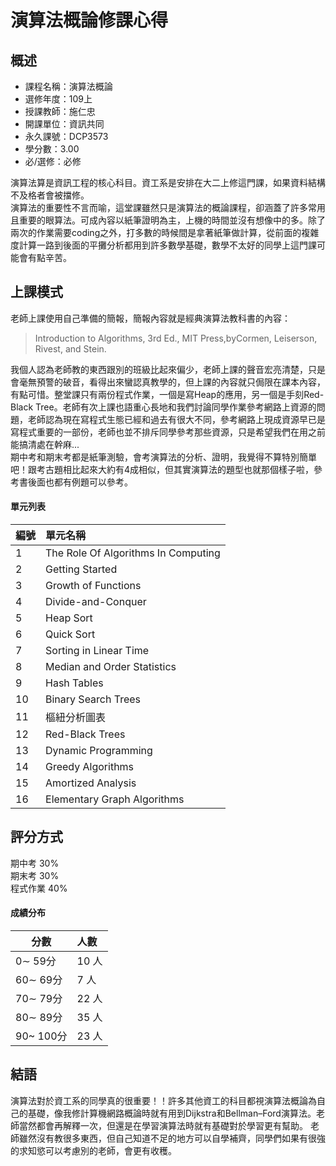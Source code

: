 # 演算法概論修課心得
## 概述
- 課程名稱：演算法概論
- 選修年度：109上
- 授課教師：施仁忠
- 開課單位：資訊共同  
- 永久課號：DCP3573
- 學分數：3.00
- 必/選修：必修

演算法算是資訊工程的核心科目。資工系是安排在大二上修這門課，如果資料結構不及格者會被擋修。<br/>
演算法的重要性不言而喻，這堂課雖然只是演算法的概論課程，卻涵蓋了許多常用且重要的眼算法。可成內容以紙筆證明為主，上機的時間並沒有想像中的多。除了兩次的作業需要coding之外，打多數的時候間是拿著紙筆做計算，從前面的複雜度計算一路到後面的平攤分析都用到許多數學基礎，數學不太好的同學上這門課可能會有點辛苦。

## 上課模式
老師上課使用自己準備的簡報，簡報內容就是經典演算法教科書的內容：
> Introduction to Algorithms, 3rd Ed., MIT Press,byCormen, Leiserson, Rivest, and Stein.

我個人認為老師教的東西跟別的班級比起來偏少，老師上課的聲音宏亮清楚，只是會毫無預警的破音，看得出來蠻認真教學的，但上課的內容就只侷限在課本內容，有點可惜。整堂課只有兩份程式作業，一個是寫Heap的應用，另一個是手刻Red-Black Tree。老師有次上課也語重心長地和我們討論同學作業參考網路上資源的問題，老師認為現在寫程式生態已經和過去有很大不同，參考網路上現成資源早已是寫程式重要的一部份，老師也並不排斥同學參考那些資源，只是希望我們在用之前能搞清處在幹麻...<br/>
期中考和期末考都是紙筆測驗，會考演算法的分析、證明，我覺得不算特別簡單吧！跟考古題相比起來大約有4成相似，但其實演算法的題型也就那個樣子啦，參考書後面也都有例題可以參考。

#### 單元列表
   編號 | 單元名稱
--------|:-----
1|The Role Of Algorithms In Computing
2| Getting Started
3| Growth of Functions
4| Divide-and-Conquer
5| Heap Sort
6| Quick Sort
7| Sorting in Linear Time
8| Median and Order Statistics
9| Hash Tables
10| Binary Search Trees
11| 樞紐分析圖表 
12|Red-Black Trees
13|Dynamic Programming
14|Greedy Algorithms
15|Amortized Analysis
16|Elementary Graph Algorithms

## 評分方式
期中考 30%<br/>
期末考 30%<br/>
程式作業 40%
#### 成績分布
   分數 | 人數
--------|:-----
0∼ 59分| 10 人
60∼ 69分| 7 人
70∼ 79分| 22 人
80∼ 89分| 35 人
90~ 100分| 23 人
## 結語
演算法對於資工系的同學真的很重要！！許多其他資工的科目都視演算法概論為自己的基礎，像我修計算機網路概論時就有用到Dijkstra和Bellman–Ford演算法。老師當然都會再解釋一次，但還是在學習演算法時就有基礎對於學習更有幫助。
老師雖然沒有教很多東西，但自己知道不足的地方可以自學補齊，同學們如果有很強的求知慾可以考慮別的老師，會更有收穫。

